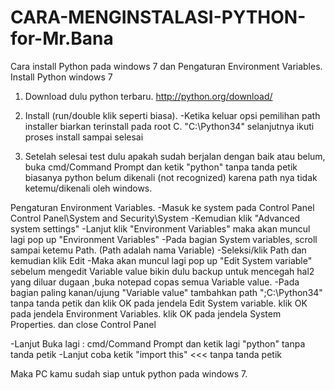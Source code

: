 # CARA-MENGINSTALASI-PYTHON-for-Mr.Bana

Cara install Python pada windows 7 dan Pengaturan Environment Variables.
Install Python windows 7
1. Download dulu python terbaru.
http://python.org/download/

2. Install (run/double klik seperti biasa).
-Ketika keluar opsi pemilihan path installer biarkan terinstall pada root C. "C:\Python34"
selanjutnya ikuti proses install sampai selesai

3. Setelah selesai test dulu apakah sudah berjalan dengan baik atau belum,
buka cmd/Command Prompt dan ketik "python"  tanpa tanda petik
biasanya python belum dikenali (not recognized) karena path nya tidak ketemu/dikenali oleh windows.

Pengaturan Environment Variables.
-Masuk ke system pada Control Panel
Control Panel\System and Security\System
-Kemudian klik   "Advanced system settings"
-Lanjut klik "Environment Variables" maka akan muncul lagi pop up "Environment Variables"
-Pada bagian System variables, scroll sampai ketemu Path. (Path adalah nama Variable)
-Seleksi/klik Path dan kemudian klik Edit
-Maka akan muncul lagi pop up "Edit System variable"
sebelum mengedit Variable value bikin dulu backup untuk mencegah hal2 yang diluar dugaan ,buka notepad copas semua Variable value.
-Pada bagian paling kanan/ujung "Variable value"
tambahkan path  ";C:\Python34\"  tanpa tanda petik
dan klik OK pada jendela Edit System variable.
klik OK pada jendela Environment Variables.
klik OK pada jendela System Properties.
dan close Control Panel


-Lanjut Buka lagi : cmd/Command Prompt dan ketik lagi "python" tanpa tanda petik
-Lanjut coba ketik "import this" <<< tanpa tanda petik
 
Maka PC kamu sudah siap untuk python pada windows 7.

